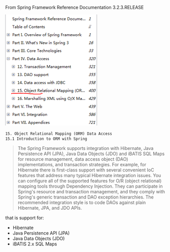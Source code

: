
From Spring Framework Reference Documentation
3.2.3.RELEASE

![](data-access-wtih-Spring.PNG)

    15. Object Relational Mapping (ORM) Data Access  
    15.1 Introduction to ORM with Spring  
> The Spring Framework supports integration with Hibernate, Java Persistence API (JPA), Java
Data Objects (JDO) and iBATIS SQL Maps for resource management, data access object (DAO)
implementations, and transaction strategies. For example, for Hibernate there is first-class support
with several convenient IoC features that address many typical Hibernate integration issues. You can
configure all of the supported features for O/R (object relational) mapping tools through Dependency
Injection. They can participate in Spring's resource and transaction management, and they comply
with Spring's generic transaction and DAO exception hierarchies. The recommended integration style
is to code DAOs against plain Hibernate, JPA, and JDO APIs.

that is support for:

- Hibernate
- Java Persistence API (JPA)
- Java Data Objects (JDO)
- iBATIS 2.x SQL Maps 